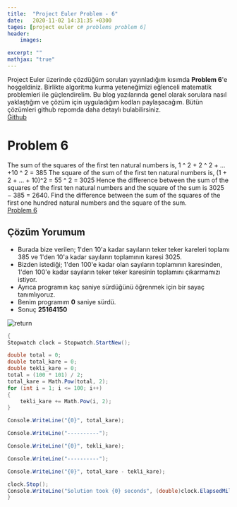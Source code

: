 ```yaml
---
title:  "Project Euler Problem - 6"
date:   2020-11-02 14:31:35 +0300
tages: [project euler c# problems problem 6]
header: 
    images:

excerpt: ""
mathjax: "true"
---
```

Project Euler üzerinde çözdüğüm soruları yayınladığım kısımda **Problem 6**'e hoşgeldiniz. 
Birlikte algoritma kurma yeteneğimizi eğlenceli matematik problemleri ile güçlendirelim. 
Bu blog yazılarında genel olarak sorulara nasıl yaklaştığım ve çözüm için uyguladığım kodları paylaşacağım.
Bütün çözümleri github repomda daha detaylı bulabilirsiniz.
<br>[Github](https://github.com/ibgk883/projecteuler/blob/master/ConsoleApp3/Problem6.cs)

# Problem 6
The sum of the squares of the first ten natural numbers is,
1 ^ 2 + 2 ^ 2 + ... +10 ^ 2 = 385
The square of the sum of the first ten natural numbers is,
(1 + 2 + ... + 10)^2 = 55 ^ 2 = 3025
Hence the difference between the sum of the squares of the first ten natural numbers and the square of the sum is 3025 − 385 = 2640.
Find the difference between the sum of the squares of the first one hundred natural numbers and the square of the sum.
<br>[Problem 6](https://projecteuler.net/problem=6)

## Çözüm Yorumum
- Burada bize verilen; 1'den 10'a kadar sayıların teker teker kareleri toplamı 385 ve 1'den 10'a kadar sayıların toplamının karesi 3025.
- Bizden istediği; 1'den 100'e kadar olan sayıların toplamının karesinden, 1'den 100'e kadar sayıların teker teker karesinin toplamını çıkarmamızı istiyor.
- Ayrıca programın kaç saniye sürdüğünü öğrenmek için bir sayaç tanımlıyoruz.
- Benim programım **0** saniye sürdü.
- Sonuç **25164150**

![return](https://i.imgur.com/K6yQILJ.png)
<br>

```c#
{
Stopwatch clock = Stopwatch.StartNew();

double total = 0;
double total_kare = 0;
double tekli_kare = 0;
total = (100 * 101) / 2;
total_kare = Math.Pow(total, 2);
for (int i = 1; i <= 100; i++)
{
    tekli_kare += Math.Pow(i, 2);
}

Console.WriteLine("{0}", total_kare);

Console.WriteLine("----------");

Console.WriteLine("{0}", tekli_kare);

Console.WriteLine("----------");

Console.WriteLine("{0}", total_kare - tekli_kare);

clock.Stop();
Console.WriteLine("Solution took {0} seconds", (double)clock.ElapsedMilliseconds / 1000);
}
```